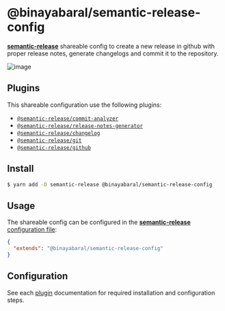 # @binayabaral/semantic-release-config

[**semantic-release**](https://github.com/binayabaral/semantic-release-config) shareable config to create a new release in github with proper release notes, generate changelogs and commit it to the repository.

![image](https://user-images.githubusercontent.com/25500451/216754425-0af67066-09f6-4445-87ad-89146a49304e.png)

## Plugins

This shareable configuration use the following plugins:

- [`@semantic-release/commit-analyzer`](https://github.com/semantic-release/commit-analyzer)
- [`@semantic-release/release-notes-generator`](https://github.com/semantic-release/release-notes-generator)
- [`@semantic-release/changelog`](https://github.com/semantic-release/changelog)
- [`@semantic-release/git`](https://github.com/semantic-release/git)
- [`@semantic-release/github`](https://github.com/semantic-release/github)

## Install

```bash
$ yarn add -D semantic-release @binayabaral/semantic-release-config
```

## Usage

The shareable config can be configured in the [**semantic-release** configuration file](https://github.com/semantic-release/semantic-release/blob/master/docs/usage/configuration.md#configuration):

```json
{
  "extends": "@binayabaral/semantic-release-config"
}
```

## Configuration

See each [plugin](#plugins) documentation for required installation and configuration steps.
